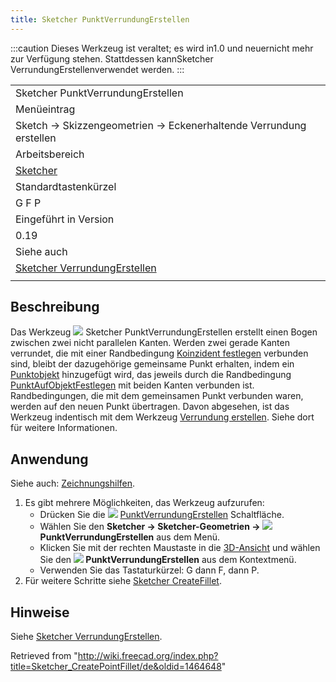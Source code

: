 ```yaml
---
title: Sketcher PunktVerrundungErstellen
---
```


:::caution
Dieses Werkzeug ist veraltet; es wird in1.0 und neuernicht mehr zur Verfügung stehen. Stattdessen kannSketcher VerrundungErstellenverwendet werden.
:::

|                                                                                      |
| ------------------------------------------------------------------------------------ |
| Sketcher PunktVerrundungErstellen                                                    |
| Menüeintrag                                                                          |
| Sketch → Skizzengeometrien → Eckenerhaltende Verrundung erstellen                    |
| Arbeitsbereich                                                                       |
| [Sketcher](/Sketcher_Workbench/de "Sketcher Workbench/de")                           |
| Standardtastenkürzel                                                                 |
| G F P                                                                                |
| Eingeführt in Version                                                                |
| 0.19                                                                                 |
| Siehe auch                                                                           |
| [Sketcher VerrundungErstellen](/Sketcher_CreateFillet/de "Sketcher CreateFillet/de") |
|                                                                                      |

## Beschreibung

Das Werkzeug ![](/images/Sketcher_CreatePointFillet.svg) Sketcher PunktVerrundungErstellen erstellt einen Bogen zwischen zwei nicht parallelen Kanten. Werden zwei gerade Kanten verrundet, die mit einer Randbedingung [Koinzident festlegen](/Sketcher_ConstrainCoincident/de "Sketcher ConstrainCoincident/de") verbunden sind, bleibt der dazugehörige gemeinsame Punkt erhalten, indem ein [Punktobjekt](/Sketcher_CreatePoint/de "Sketcher CreatePoint/de") hinzugefügt wird, das jeweils durch die Randbedingung [PunktAufObjektFestlegen](/Sketcher_ConstrainPointOnObject/de "Sketcher ConstrainPointOnObject/de") mit beiden Kanten verbunden ist. Randbedingungen, die mit dem gemeinsamen Punkt verbunden waren, werden auf den neuen Punkt übertragen. Davon abgesehen, ist das Werkzeug indentisch mit dem Werkzeug [Verrundung erstellen](/Sketcher_CreateFillet "Sketcher CreateFillet"). Siehe dort für weitere Informationen.

## Anwendung

Siehe auch: [Zeichnungshilfen](/Sketcher_Workbench/de#Zeichnungshilfen "Sketcher Workbench/de").

1. Es gibt mehrere Möglichkeiten, das Werkzeug aufzurufen:
   - Drücken Sie die ![](/images/Sketcher_CreatePointFillet.svg) [PunktVerrundungErstellen](/Sketcher_CreatePointFillet "Sketcher CreatePointFillet") Schaltfläche.
   - Wählen Sie den **Sketcher → Sketcher-Geometrien → ![](/images/Sketcher_CreatePointFillet.svg) PunktVerrundungErstellen** aus dem Menü.
   - Klicken Sie mit der rechten Maustaste in die [3D-Ansicht](/3D_view "3D view") und wählen Sie den **![](/images/Sketcher_CreatePointFillet.svg) PunktVerrundungErstellen** aus dem Kontextmenü.
   - Verwenden Sie das Tastaturkürzel: G dann F, dann P.
2. Für weitere Schritte siehe [Sketcher CreateFillet](/Sketcher_CreateFillet#Usage "Sketcher CreateFillet").

## Hinweise

Siehe [Sketcher VerrundungErstellen](/Sketcher_CreateFillet/de#Hinweise "Sketcher CreateFillet/de").

Retrieved from "<http://wiki.freecad.org/index.php?title=Sketcher_CreatePointFillet/de&oldid=1464648>"
